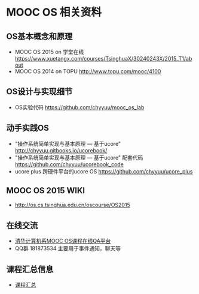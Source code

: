 # MOOC OS 相关资料

## OS基本概念和原理

 * MOOC OS 2015 on 学堂在线 https://www.xuetangx.com/courses/TsinghuaX/30240243X/2015_T1/about
 * MOOC OS 2014 on TOPU  http://www.topu.com/mooc/4100
 
## OS设计与实现细节
 * OS实验代码     https://github.com/chyyuu/mooc_os_lab

## 动手实践OS

 - "操作系统简单实现与基本原理 — 基于ucore" http://chyyuu.gitbooks.io/ucorebook/
 - "操作系统简单实现与基本原理 — 基于ucore" 配套代码 https://github.com/chyyuu/ucorebook_code
 - ucore plus 跨硬件平台的ucore OS   https://github.com/chyyuu/ucore_plus

## MOOC OS 2015 WIKI
 - http://os.cs.tsinghua.edu.cn/oscourse/OS2015


## 在线交流

 - [清华计算机系MOOC OS课程在线QA平台](https://piazza.com/tsinghua.edu.cn/spring2015/30240243x/home)
 - QQ群 181873534  主要用于事件通知，聊天等

## 课程汇总信息

 - [课程汇总](https://github.com/chyyuu/mooc_os)



